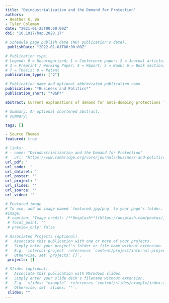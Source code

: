 ```yaml
---
title: "Deindustrialization and the Demand for Protection"
authors:
- Heather K. Ba
- Tyler Coleman
date: "2021-01-25T00:00:00Z"
doi: "10.1017/bap.2020.17"

# Schedule page publish date (NOT publication's date).
 publishDate: "2022-01-01T00:00:00Z"

# Publication type.
# Legend: 0 = Uncategorized; 1 = Conference paper; 2 = Journal article;
# 3 = Preprint / Working Paper; 4 = Report; 5 = Book; 6 = Book section;
# 7 = Thesis; 8 = Patent
publication_types: ["2"]

# Publication name and optional abbreviated publication name.
publication: "*Business and Politics*"
publication_short: "*B&P*"

abstract: Current explanations of demand for anti-dumping protections focus on the role of the business cycle, and fluctuations in real exchange rates. However, empirical evidence supporting these explanations is based primarily on the experience of industrialized countries. Here, we examine anti-dumping petitions in a broader sample of thirty-four industrialized and middle income countries from 1978–2015. We also propose a new determinant of demand for anti-dumping petitions—changes in the pattern of industrial production between developed and developing economies over this period have contributed to deindustrialization in advanced economies and premature industrialization some developing countries. These changes threaten established industries and motivate them to demand protection.

# Summary. An optional shortened abstract.
# summary: 

tags: []

- Source Themes
featured: true

# links:
# - name: "Deindustrialization and the Demand for Protection"
#   url: "https://www.cambridge.org/core/journals/business-and-politics/article/deindustrialization-and-the-demand-for-protection/E526153245E859666F0DA5AB74E057EA"
url_pdf: ''
url_code: ''
url_dataset: ''
url_poster: ''
url_project: ''
url_slides: ''
url_source: ''
url_video: ''

# Featured image
# To use, add an image named `featured.jpg/png` to your page's folder. 
#image:
 # caption: 'Image credit: [**Unsplash**](https://unsplash.com/photos/jdD8gXaTZsc)'
 # focal_point: ""
 # preview_only: false

# Associated Projects (optional).
#   Associate this publication with one or more of your projects.
#   Simply enter your project's folder or file name without extension.
#   E.g. `internal-project` references `content/project/internal-project/index.md`.
#   Otherwise, set `projects: []`.
 projects: []

# Slides (optional).
#   Associate this publication with Markdown slides.
#   Simply enter your slide deck's filename without extension.
#   E.g. `slides: "example"` references `content/slides/example/index.md`.
#   Otherwise, set `slides: ""`.
 slides: ""
---
```

